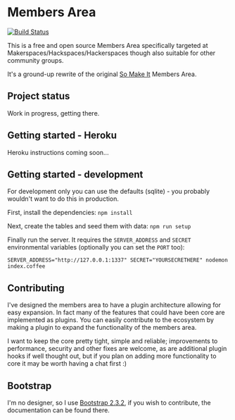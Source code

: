 Members Area
============

[![Build Status](https://travis-ci.org/benjie/members-area.png?branch=master)](https://travis-ci.org/benjie/members-area)

This is a free and open source Members Area specifically targeted at
Makerspaces/Hackspaces/Hackerspaces though also suitable for other
community groups.

It's a ground-up rewrite of the original [So Make It][] Members Area.

Project status
--------------

Work in progress, getting there.

Getting started - Heroku
------------------------

Heroku instructions coming soon...

Getting started - development
-----------------------------

For development only you can use the defaults (sqlite) - you probably
wouldn't want to do this in production.

First, install the dependencies: `npm install`

Next, create the tables and seed them with data: `npm run setup`

Finally run the server. It requires the `SERVER_ADDRESS` and `SECRET`
environmental variables (optionally you can set the `PORT` too):

```
SERVER_ADDRESS="http://127.0.0.1:1337" SECRET="YOURSECRETHERE" nodemon index.coffee
```

Contributing
------------

I've designed the members area to have a plugin architecture allowing
for easy expansion. In fact many of the features that could have been
core are implemented as plugins. You can easily contribute to the
ecosystem by making a plugin to expand the functionality of the members
area.

I want to keep the core pretty tight, simple and reliable; improvements
to performance, security and other fixes are welcome, as are additional
plugin hooks if well thought out, but if you plan on adding more
functionality to core it may be worth having a chat first :)

Bootstrap
---------

I'm no designer, so I use [Bootstrap 2.3.2][], if you wish to
contribute, the documentation can be found there.

[Bootstrap 2.3.2]: http://getbootstrap.com/2.3.2/
[So Make It]: http://www.somakeit.org.uk/
